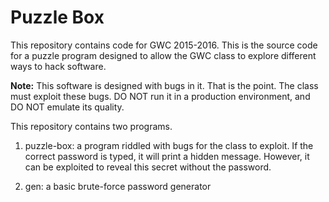 Puzzle Box
==========

This repository contains code for GWC 2015-2016. This is the source code for a puzzle program designed to allow the GWC class to explore different ways to hack software.

**Note:** This software is designed with bugs in it.  That is the point. The class must exploit these bugs.  DO NOT run it in a production environment, and DO NOT emulate its quality.

This repository contains two programs. 

1. puzzle-box: a program riddled with bugs for the class to exploit. If the correct password is typed, it will print a hidden message. However, it can be exploited to reveal this secret without the password.

2. gen: a basic brute-force password generator
